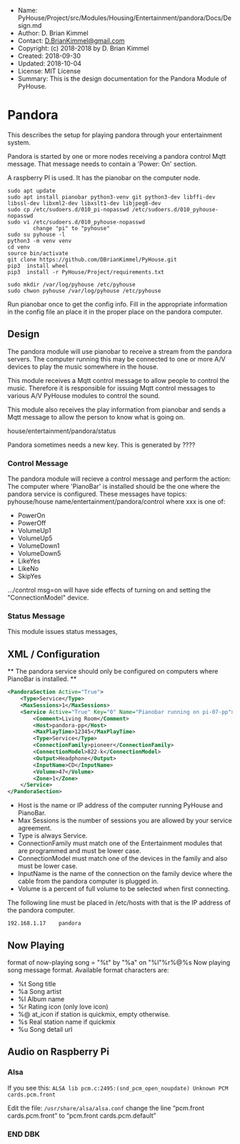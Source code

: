 * Name:      PyHouse/Project/src/Modules/Housing/Entertainment/pandora/Docs/Design.md
* Author:    D. Brian Kimmel
* Contact:   D.BrianKimmel@gmail.com
* Copyright: (c) 2018-2018 by D. Brian Kimmel
* Created:   2018-09-30
* Updated:   2018-10-04
* License:   MIT License
* Summary:   This is the design documentation for the Pandora Module of PyHouse.


# Pandora

This describes the setup for playing pandora through your entertainment system.

Pandora is started by one or more nodes receiving a pandora control Mqtt message.
That message needs to contain a 'Power: On' section.

A raspberry PI is used.
It has the pianobar on the computer node.

```
sudo apt update
sudo apt install pianobar python3-venv git python3-dev libffi-dev libssl-dev libxml2-dev libxslt1-dev libjpeg8-dev
sudo cp /etc/sudoers.d/010_pi-nopasswd /etc/sudoers.d/010_pyhouse-nopasswd
sudo vi /etc/sudoers.d/010_pyhouse-nopasswd
		change "pi" to "pyhouse"
sudo su pyhouse -l
python3 -m venv venv
cd venv
source bin/activate
git clone https://github.com/DBrianKimmel/PyHouse.git
pip3  install wheel
pip3  install -r PyHouse/Project/requirements.txt

sudo mkdir /var/log/pyhouse /etc/pyhouse
sudo chwon pyhouse /var/log/pyhouse /etc/pyhouse

```

Run pianobar once to get the config info.
Fill in the appropriate information in the config file an place it in the proper place on the pandora computer.

## Design

The pandora module will use pianobar to receive a stream from the pandora servers.
The computer running this may be connected to one or more A/V devices to play the music somewhere in the house.

This module receives a Mqtt control message to allow people to control the music.
Therefore it is responsible for issuing Mqtt control messages to various A/V PyHouse modules to control the sound.

This module also receives the play information from pianobar and sends a Mqtt message to allow the person to
know what is going on.

house/entertainment/pandora/status

Pandora sometimes needs a new key.
This is generated by ????


### Control Message

The pandora module will recieve a control message and perform the action:
The computer where 'PianoBar' is installed should be the one where the pandora service is configured.
These messages have topics:
		pyhouse/house name/entertainment/pandora/control
where xxx is one of:
* PowerOn
* PowerOff
* VolumeUp1
* VolumeUp5
* VolumeDown1
* VolumeDown5
* LikeYes
* LikeNo
* SkipYes

.../control msg=on will have side effects of turning on and setting the "ConnectionModel" device.

### Status Message

This module issues status messages,


## XML / Configuration

** The pandora service should only be configured on computers where PianoBar is installed. **

```xml
<PandoraSection Active="True">
	<Type>Service</Type>
	<MaxSessions>1</MaxSessions>
	<Service Active="True" Key="0" Name="Pianobar running on pi-07-pp">
		<Comment>Living Room</Comment>
		<Host>pandora-pp</Host>
		<MaxPlayTime>12345</MaxPlayTime>
		<Type>Service</Type>
		<ConnectionFamily>pioneer</ConnectionFamily>
		<ConnectionModel>822-k</ConnectionModel>
		<Output>Headphone</Output>
		<InputName>CD</InputName>
		<Volume>47</Volume>
		<Zone>1</Zone>
	</Service>
</PandoraSection>

```

* Host is the name or IP address of the computer running PyHouse and PianoBar.
* Max Sessions is the number of sessions you are allowed by your service agreement.
* Type is always Service.
* ConnectionFamily must match one of the Entertainment modules that are programmed and must be lower case.
* ConnectionModel must match one of the devices in the family and also must be lower case.
* InputName is the name of the connection on the family device where the cable from the pandora computer is plugged in.
* Volume is a percent of full volume to be selected when first connecting.

The following line must be placed in /etc/hosts with that is the IP address of the pandora computer.

```
192.168.1.17	pandora
```

## Now Playing

format of now-playing song = "%t" by "%a" on "%l"%r%@%s
Now playing song message format. Available format characters are:
* %t Song title
* %a Song artist
* %l Album name
* %r Rating icon (only love icon)
* %@ at_icon if station is quickmix, empty otherwise.
* %s Real station name if quickmix
* %u Song detail url

## Audio on Raspberry Pi

### Alsa

If you see this:
`ALSA lib pcm.c:2495:(snd_pcm_open_noupdate) Unknown PCM cards.pcm.front`

Edit the file: `/usr/share/alsa/alsa.conf`
change the line “pcm.front cards.pcm.front” to “pcm.front cards.pcm.default”

### END DBK

